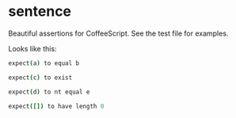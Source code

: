 # sentence

Beautiful assertions for CoffeeScript. See the test file for examples.

Looks like this:

```coffeescript
expect(a) to equal b

expect(c) to exist

expect(d) to nt equal e

expect([]) to have length 0
```